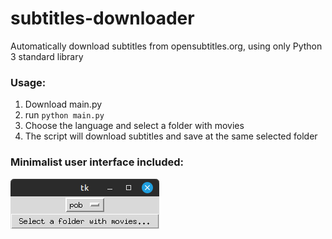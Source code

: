 # subtitles-downloader
Automatically download subtitles from opensubtitles.org, using only Python 3 standard library

### Usage:
1. Download main.py
2. run `python main.py`
3. Choose the language and select a folder with movies
4. The script will download subtitles and save at the same selected folder

### Minimalist user interface included:
![alt tag](ui.png)

